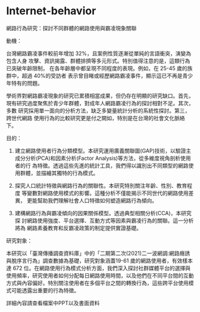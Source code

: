 # Internet-behavior
網路行為研究：探討不同群體的網路使用與霸凌現象關聯

動機：

台灣網路霸凌事件較前年增加 32%，且案例性質逐漸從單純的言語衝突，演變為包含人身 攻擊、資訊揭露、群體排擠等多元形式。特別值得注意的是，這類行為已突破年齡限制， 在各年齡層中都呈現不同程度的表現。例如，在 25-45 歲的族群中，超過 40%的受訪者 表示曾目睹或經歷網路霸凌事件，顯示這已不再是青少年特有的問題。

學術界對網路霸凌現象的研究已累積相當成果，但仍存在明顯的研究缺口。首先， 現有研究過度聚焦於青少年群體，對成年人網路霸凌行為的探討相對不足。其次，多數 研究採用單一面向的分析方法，缺乏多變量統計分析的系統性探討。第三，跨世代網路 使用行為的比較研究更是付之闕如，特別是在台灣的社會文化脈絡下。


目的：

1. 建立網路使用者行為分類模型。本研究運用廣義關聯圖(GAP)技術，以驗證主成分分析(PCA)和因素分析(Factor Analysis)等方法，從多維度視角剖析使用者的行 為特徵。透過這些先進的統計工具，我們得以識別出不同類型的網路使用群體，並描繪其獨特的行為模式。

2. 探究人口統計特徵與網路行為的關聯性。本研究特別關注年齡、性別、教育程度 等變數對網路使用模式的影響。這種分析不僅能揭示不同世代的網路使用差異， 更能幫助我們理解社會人口特徵如何塑造網路行為傾向。

3. 建構網路行為與霸凌傾向的因果關係模型。透過典型相關分析(CCA)，本研究探 討網路使用強度、平台選擇、互動方式等因素與霸凌行為的關聯。這一分析將為 網路素養教育和反霸凌政策的制定提供實證基礎。

研究對象：

本研究以「臺灣傳播調查資料庫」中的「二期第二次(2021)二一波網調:網路癮誘與脫序言行為」調查數據為基礎，研究對象涵蓋19-61 歲的網路使用者，有效樣本達 672 位。在網路使用行為模式分析方面，我們深入探討社群媒體平台的選擇與使用頻率，研究使用者如何分配每日網路使用時間，以及他們在不同平台間的互動方式與內容偏好。特別關注使用者在多個平台之間的轉換行為，這些跨平台使用模式可能透露出重要的行為特徵。

詳細內容請查看檔案中PPT以及書面資料
